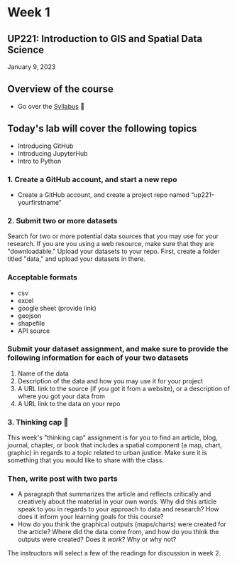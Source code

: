 # Week 1

## UP221: Introduction to GIS and Spatial Data Science

January 9, 2023

## Overview of the course

* Go over the [Syllabus](https://github.com/yohman/23W-UP221) 📜

## Today's lab will cover the following topics

* Introducing GitHub
* Introducing JupyterHub
* Intro to Python

### 1. Create a GitHub account, and start a new repo

* Create a GitHub account, and create a project repo named “up221-yourfirstname”

### 2. Submit two or more datasets

Search for two or more potential data sources that you may use for your research. If you are you using a web resource, make sure that they are "downloadable." Upload your datasets to your repo. First, create a folder titled "data," and upload your datasets in there.

### Acceptable formats

* csv
* excel
* google sheet (provide link)
* geojson
* shapefile
* API source

### Submit your dataset assignment, and make sure to provide the following information for each of your two datasets

1. Name of the data
2. Description of the data and how you may use it for your project
3. A URL link to the source (if you got it from a website), or a description of where you got your data from
4. A URL link to the data on your repo

### 3. Thinking cap 🤔

This week's "thinking cap" assignment is for you to find an article, blog, journal, chapter, or book that includes a spatial component (a map, chart, graphic) in regards to a topic related to urban justice. Make sure it is something that you would like to share with the class.

### Then, write post with two parts

* A paragraph that summarizes the article and reflects critically and creatively about the material in your own words. Why did this article speak to you in regards to your approach to data and research? How does it inform your learning goals for this course?
* How do you think the graphical outputs (maps/charts) were created for the article? Where did the data come from, and how do you think the outputs were created? Does it *work*? Why or why not?

The instructors will select a few of the readings for discussion in week 2.
